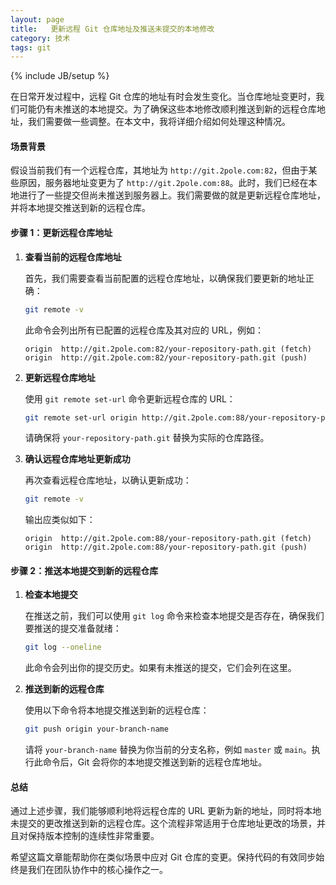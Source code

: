 ```yaml
---
layout: page
title:   更新远程 Git 仓库地址及推送未提交的本地修改
category: 技术
tags: git
---
```

{% include JB/setup %}

在日常开发过程中，远程 Git 仓库的地址有时会发生变化。当仓库地址变更时，我们可能仍有未推送的本地提交。为了确保这些本地修改顺利推送到新的远程仓库地址，我们需要做一些调整。在本文中，我将详细介绍如何处理这种情况。

#### 场景背景

假设当前我们有一个远程仓库，其地址为 `http://git.2pole.com:82`，但由于某些原因，服务器地址变更为了 `http://git.2pole.com:88`。此时，我们已经在本地进行了一些提交但尚未推送到服务器上。我们需要做的就是更新远程仓库地址，并将本地提交推送到新的远程仓库。

#### 步骤 1：更新远程仓库地址

1. **查看当前的远程仓库地址**

   首先，我们需要查看当前配置的远程仓库地址，以确保我们要更新的地址正确：
   ```bash
   git remote -v
   ```

   此命令会列出所有已配置的远程仓库及其对应的 URL，例如：
   ```
   origin  http://git.2pole.com:82/your-repository-path.git (fetch)
   origin  http://git.2pole.com:82/your-repository-path.git (push)
   ```

2. **更新远程仓库地址**

   使用 `git remote set-url` 命令更新远程仓库的 URL：
   ```bash
   git remote set-url origin http://git.2pole.com:88/your-repository-path.git
   ```

   请确保将 `your-repository-path.git` 替换为实际的仓库路径。

3. **确认远程仓库地址更新成功**

   再次查看远程仓库地址，以确认更新成功：
   ```bash
   git remote -v
   ```

   输出应类似如下：
   ```
   origin  http://git.2pole.com:88/your-repository-path.git (fetch)
   origin  http://git.2pole.com:88/your-repository-path.git (push)
   ```

#### 步骤 2：推送本地提交到新的远程仓库

1. **检查本地提交**

   在推送之前，我们可以使用 `git log` 命令来检查本地提交是否存在，确保我们要推送的提交准备就绪：
   ```bash
   git log --oneline
   ```

   此命令会列出你的提交历史。如果有未推送的提交，它们会列在这里。

2. **推送到新的远程仓库**

   使用以下命令将本地提交推送到新的远程仓库：
   ```bash
   git push origin your-branch-name
   ```

   请将 `your-branch-name` 替换为你当前的分支名称，例如 `master` 或 `main`。执行此命令后，Git 会将你的本地提交推送到新的远程仓库地址。

#### 总结

通过上述步骤，我们能够顺利地将远程仓库的 URL 更新为新的地址，同时将本地未提交的更改推送到新的远程仓库。这个流程非常适用于仓库地址更改的场景，并且对保持版本控制的连续性非常重要。

希望这篇文章能帮助你在类似场景中应对 Git 仓库的变更。保持代码的有效同步始终是我们在团队协作中的核心操作之一。
